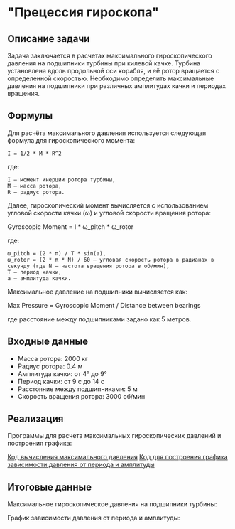 # "Прецессия гироскопа"

## Описание задачи
Задача заключается в расчетах максимального гироскопического давления на подшипники турбины при килевой качке. Турбина установлена вдоль продольной оси корабля, и её ротор вращается с определенной скоростью. Необходимо определить максимальные давления на подшипники при различных амплитудах качки и периодах вращения.

## Формулы
Для расчёта максимального давления используется следующая формула для гироскопического момента:

    I = 1/2 * M * R^2

где:

    I — момент инерции ротора турбины,
    M — масса ротора,
    R — радиус ротора.

Далее, гироскопический момент вычисляется с использованием угловой скорости качки (ω) и угловой скорости вращения ротора:

Gyroscopic Moment = I * ω_pitch * ω_rotor

где:
    
    ω_pitch = (2 * π) / T * sin(a),
    ω_rotor = (2 * π * N) / 60 — угловая скорость ротора в радианах в секунду (где N — частота вращения ротора в об/мин),
    T — период качки,
    a — амплитуда качки.

Максимальное давление на подшипники вычисляется как:

Max Pressure = Gyroscopic Moment / Distance between bearings

где расстояние между подшипниками задано как 5 метров.

## Входные данные

- Масса ротора: 2000 кг
- Радиус ротора: 0.4 м
- Амплитуда качки: от 4° до 9°
- Период качки: от 9 с до 14 с
- Расстояние между подшипниками: 5 м
- Скорость вращения ротора: 3000 об/мин

## Реализация

Программы для расчета максимальных гироскопических давлений и построения графика:

[Код вычисления максимального давления](main.py)
[Код для построения графика зависимости давления от периода и амплитуды](Graph.py)

## Итоговые данные

Максимальное гироскопическое давления на подшипники турбины:




График зависимости давления от периода и амплитуды:

